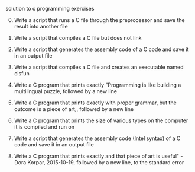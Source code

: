solution to c programming exercises

0. Write a script that runs a C file through the preprocessor and save the result into another file

1. Write a script that compiles a C file but does not link

2. Write a script that generates the assembly code of a C code and save it in an output file

3. Write a script that compiles a C file and creates an executable named cisfun

4. Write a C program that prints exactly "Programming is like building a multilingual puzzle, followed by a new line

5. Write a C program that prints exactly with proper grammar, but the outcome is a piece of art,, followed by a new line

6. Write a C program that prints the size of various types on the computer it is compiled and run on

100. Write a script that generates the assembly code (Intel syntax) of a C code and save it in an output file

101. Write a C program that prints exactly and that piece of art is useful" - Dora Korpar, 2015-10-19, followed by a new line, to the standard error

